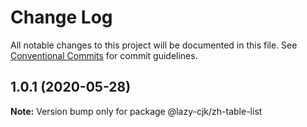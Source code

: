 # Change Log

All notable changes to this project will be documented in this file.
See [Conventional Commits](https://conventionalcommits.org) for commit guidelines.

## 1.0.1 (2020-05-28)

**Note:** Version bump only for package @lazy-cjk/zh-table-list
